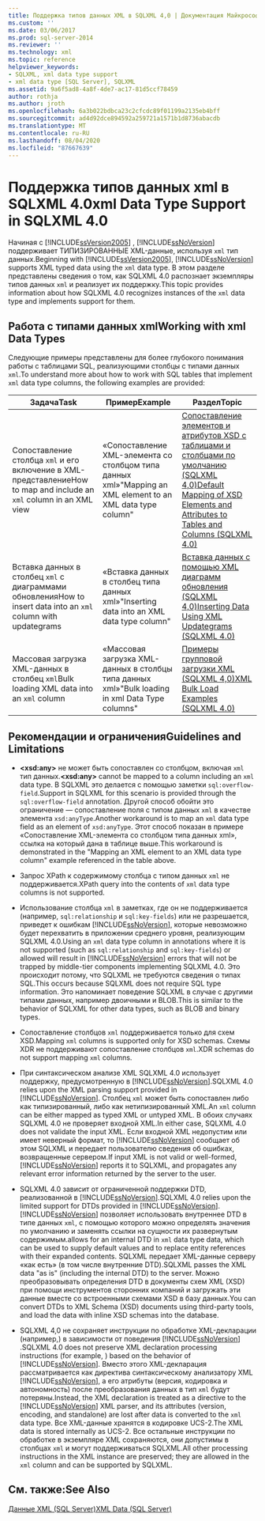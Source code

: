```yaml
---
title: Поддержка типов данных XML в SQLXML 4,0 | Документация Майкрософт
ms.custom: ''
ms.date: 03/06/2017
ms.prod: sql-server-2014
ms.reviewer: ''
ms.technology: xml
ms.topic: reference
helpviewer_keywords:
- SQLXML, xml data type support
- xml data type [SQL Server], SQLXML
ms.assetid: 9a6f5ad8-4a8f-4de7-ac17-81d5ccf78459
author: rothja
ms.author: jroth
ms.openlocfilehash: 6a3b022bdbca23c2cfcdc89f01199a2135eb4bff
ms.sourcegitcommit: ad4d92dce894592a259721a1571b1d8736abacdb
ms.translationtype: MT
ms.contentlocale: ru-RU
ms.lasthandoff: 08/04/2020
ms.locfileid: "87667639"
---
```

# <a name="xml-data-type-support-in-sqlxml-40"></a><span data-ttu-id="d2a74-102">Поддержка типов данных xml в SQLXML 4.0</span><span class="sxs-lookup"><span data-stu-id="d2a74-102">xml Data Type Support in SQLXML 4.0</span></span>
  <span data-ttu-id="d2a74-103">Начиная с [!INCLUDE[ssVersion2005](../../includes/ssversion2005-md.md)] , [!INCLUDE[ssNoVersion](../../includes/ssnoversion-md.md)] поддерживает ТИПИЗИРОВАННЫЕ XML-данные, используя `xml` тип данных.</span><span class="sxs-lookup"><span data-stu-id="d2a74-103">Beginning with [!INCLUDE[ssVersion2005](../../includes/ssversion2005-md.md)], [!INCLUDE[ssNoVersion](../../includes/ssnoversion-md.md)] supports XML typed data using the `xml` data type.</span></span> <span data-ttu-id="d2a74-104">В этом разделе представлены сведения о том, как SQLXML 4.0 распознает экземпляры типов данных `xml` и реализует их поддержку.</span><span class="sxs-lookup"><span data-stu-id="d2a74-104">This topic provides information about how SQLXML 4.0 recognizes instances of the `xml` data type and implements support for them.</span></span>  
  
## <a name="working-with-xml-data-types"></a><span data-ttu-id="d2a74-105">Работа с типами данных xml</span><span class="sxs-lookup"><span data-stu-id="d2a74-105">Working with xml Data Types</span></span>  
 <span data-ttu-id="d2a74-106">Следующие примеры представлены для более глубокого понимания работы с таблицами SQL, реализующими столбцы с типами данных `xml`.</span><span class="sxs-lookup"><span data-stu-id="d2a74-106">To understand more about how to work with SQL tables that implement `xml` data type columns, the following examples are provided:</span></span>  
  
|<span data-ttu-id="d2a74-107">Задача</span><span class="sxs-lookup"><span data-stu-id="d2a74-107">Task</span></span>|<span data-ttu-id="d2a74-108">Пример</span><span class="sxs-lookup"><span data-stu-id="d2a74-108">Example</span></span>|<span data-ttu-id="d2a74-109">Раздел</span><span class="sxs-lookup"><span data-stu-id="d2a74-109">Topic</span></span>|  
|----------|-------------|-----------|  
|<span data-ttu-id="d2a74-110">Сопоставление столбца `xml` и его включение в XML-представление</span><span class="sxs-lookup"><span data-stu-id="d2a74-110">How to map and include an `xml` column in an XML view</span></span>|<span data-ttu-id="d2a74-111">«Сопоставление XML-элемента со столбцом типа данных xml»</span><span class="sxs-lookup"><span data-stu-id="d2a74-111">"Mapping an XML element to an XML data type column"</span></span>|[<span data-ttu-id="d2a74-112">Сопоставление элементов и атрибутов XSD с таблицами и столбцами по умолчанию &#40;SQLXML 4,0&#41;</span><span class="sxs-lookup"><span data-stu-id="d2a74-112">Default Mapping of XSD Elements and Attributes to Tables and Columns &#40;SQLXML 4.0&#41;</span></span>](../sqlxml-annotated-xsd-schemas-using/default-mapping-of-xsd-elements-and-attributes-to-tables-and-columns-sqlxml-4-0.md)|  
|<span data-ttu-id="d2a74-113">Вставка данных в столбец `xml` с диаграммами обновления</span><span class="sxs-lookup"><span data-stu-id="d2a74-113">How to insert data into an `xml` column with updategrams</span></span>|<span data-ttu-id="d2a74-114">«Вставка данных в столбец типа данных xml»</span><span class="sxs-lookup"><span data-stu-id="d2a74-114">"Inserting data into an XML data type column"</span></span>|[<span data-ttu-id="d2a74-115">Вставка данных с помощью XML диаграмм обновления &#40;SQLXML 4,0&#41;</span><span class="sxs-lookup"><span data-stu-id="d2a74-115">Inserting Data Using XML Updategrams &#40;SQLXML 4.0&#41;</span></span>](../sqlxml-annotated-xsd-schemas-xpath-queries/updategrams/inserting-data-using-xml-updategrams-sqlxml-4-0.md)|  
|<span data-ttu-id="d2a74-116">Массовая загрузка XML-данных в столбец `xml`</span><span class="sxs-lookup"><span data-stu-id="d2a74-116">Bulk loading XML data into an `xml` column</span></span>|<span data-ttu-id="d2a74-117">«Массовая загрузка XML-данных в столбцы типа данных xml»</span><span class="sxs-lookup"><span data-stu-id="d2a74-117">"Bulk loading in xml Data Type columns"</span></span>|[<span data-ttu-id="d2a74-118">Примеры групповой загрузки XML &#40;SQLXML 4,0&#41;</span><span class="sxs-lookup"><span data-stu-id="d2a74-118">XML Bulk Load Examples &#40;SQLXML 4.0&#41;</span></span>](../sqlxml-annotated-xsd-schemas-xpath-queries/bulk-load-xml/xml-bulk-load-examples-sqlxml-4-0.md)|  
  
## <a name="guidelines-and-limitations"></a><span data-ttu-id="d2a74-119">Рекомендации и ограничения</span><span class="sxs-lookup"><span data-stu-id="d2a74-119">Guidelines and Limitations</span></span>  
  
-   <span data-ttu-id="d2a74-120">**\<xsd:any>** не может быть сопоставлен со столбцом, включая `xml` тип данных.</span><span class="sxs-lookup"><span data-stu-id="d2a74-120">**\<xsd:any>** cannot be mapped to a column including an `xml` data type.</span></span> <span data-ttu-id="d2a74-121">В SQLXML это делается с помощью заметки `sql:overflow-field`.</span><span class="sxs-lookup"><span data-stu-id="d2a74-121">Support in SQLXML for this scenario is provided through the `sql:overflow-field` annotation.</span></span> <span data-ttu-id="d2a74-122">Другой способ обойти это ограничение — сопоставление поля с типом данных `xml` в качестве элемента `xsd:anyType`.</span><span class="sxs-lookup"><span data-stu-id="d2a74-122">Another workaround is to map an `xml` data type field as an element of `xsd:anyType`.</span></span> <span data-ttu-id="d2a74-123">Этот способ показан в примере «Сопоставление XML-элемента со столбцом типа данных xml», ссылка на который дана в таблице выше.</span><span class="sxs-lookup"><span data-stu-id="d2a74-123">This workaround is demonstrated in the "Mapping an XML element to an XML data type column" example referenced in the table above.</span></span>  
  
-   <span data-ttu-id="d2a74-124">Запрос XPath к содержимому столбца с типом данных `xml` не поддерживается.</span><span class="sxs-lookup"><span data-stu-id="d2a74-124">XPath query into the contents of `xml` data type columns is not supported.</span></span>  
  
-   <span data-ttu-id="d2a74-125">Использование столбца `xml` в заметках, где он не поддерживается (например, `sql:relationship` и `sql:key-fields`) или не разрешается, приведет к ошибкам [!INCLUDE[ssNoVersion](../../includes/ssnoversion-md.md)], которые невозможно будет перехватить в приложении среднего уровня, реализующим SQLXML 4.0.</span><span class="sxs-lookup"><span data-stu-id="d2a74-125">Using an `xml` data type column in annotations where it is not supported (such as `sql:relationship` and `sql:key-fields`) or allowed will result in [!INCLUDE[ssNoVersion](../../includes/ssnoversion-md.md)] errors that will not be trapped by middle-tier components implementing SQLXML 4.0.</span></span> <span data-ttu-id="d2a74-126">Это происходит потому, что SQLXML не требуются сведения о типах SQL.</span><span class="sxs-lookup"><span data-stu-id="d2a74-126">This occurs because SQLXML does not require SQL type information.</span></span> <span data-ttu-id="d2a74-127">Это напоминает поведение SQLXML в случае с другими типами данных, например двоичными и BLOB.</span><span class="sxs-lookup"><span data-stu-id="d2a74-127">This is similar to the behavior of SQLXML for other data types, such as BLOB and binary types.</span></span>  
  
-   <span data-ttu-id="d2a74-128">Сопоставление столбцов `xml` поддерживается только для схем XSD.</span><span class="sxs-lookup"><span data-stu-id="d2a74-128">Mapping `xml` columns is supported only for XSD schemas.</span></span> <span data-ttu-id="d2a74-129">Схемы XDR не поддерживают сопоставление столбцов `xml`.</span><span class="sxs-lookup"><span data-stu-id="d2a74-129">XDR schemas do not support mapping `xml` columns.</span></span>  
  
-   <span data-ttu-id="d2a74-130">При синтаксическом анализе XML SQLXML 4.0 использует поддержку, предусмотренную в [!INCLUDE[ssNoVersion](../../includes/ssnoversion-md.md)].</span><span class="sxs-lookup"><span data-stu-id="d2a74-130">SQLXML 4.0 relies upon the XML parsing support provided in [!INCLUDE[ssNoVersion](../../includes/ssnoversion-md.md)].</span></span> <span data-ttu-id="d2a74-131">Столбец `xml` может быть сопоставлен либо как типизированный, либо как нетипизированный XML.</span><span class="sxs-lookup"><span data-stu-id="d2a74-131">An `xml` column can be either mapped as typed XML or untyped XML.</span></span> <span data-ttu-id="d2a74-132">В обоих случаях SQLXML 4.0 не проверяет входной XML.</span><span class="sxs-lookup"><span data-stu-id="d2a74-132">In either case, SQLXML 4.0 does not validate the input XML.</span></span>  <span data-ttu-id="d2a74-133">Если входной XML недопустим или имеет неверный формат, то [!INCLUDE[ssNoVersion](../../includes/ssnoversion-md.md)] сообщает об этом SQLXML и передает пользователю сведения об ошибках, возвращенные сервером.</span><span class="sxs-lookup"><span data-stu-id="d2a74-133">If input XML is not valid or well-formed, [!INCLUDE[ssNoVersion](../../includes/ssnoversion-md.md)] reports it to SQLXML, and propagates any relevant error information returned by the server to the user.</span></span>  
  
-   <span data-ttu-id="d2a74-134">SQLXML 4.0 зависит от ограниченной поддержки DTD, реализованной в [!INCLUDE[ssNoVersion](../../includes/ssnoversion-md.md)].</span><span class="sxs-lookup"><span data-stu-id="d2a74-134">SQLXML 4.0 relies upon the limited support for DTDs provided in [!INCLUDE[ssNoVersion](../../includes/ssnoversion-md.md)].</span></span> [!INCLUDE[ssNoVersion](../../includes/ssnoversion-md.md)] <span data-ttu-id="d2a74-135">позволяет использовать внутреннее DTD в типе данных `xml`, с помощью которого можно определять значения по умолчанию и заменять ссылки на сущности их развернутым содержимым.</span><span class="sxs-lookup"><span data-stu-id="d2a74-135">allows for an internal DTD in `xml` data type data, which can be used to supply default values and to replace entity references with their expanded contents.</span></span> <span data-ttu-id="d2a74-136">SQLXML передает XML-данные серверу «как есть» (в том числе внутренние DTD).</span><span class="sxs-lookup"><span data-stu-id="d2a74-136">SQLXML passes the XML data "as is" (including the internal DTD) to the server.</span></span> <span data-ttu-id="d2a74-137">Можно преобразовывать определения DTD в документы схем XML (XSD) при помощи инструментов сторонних компаний и загружать эти данные вместе со встроенными схемами XSD в базу данных.</span><span class="sxs-lookup"><span data-stu-id="d2a74-137">You can convert DTDs to XML Schema (XSD) documents using third-party tools, and load the data with inline XSD schemas into the database.</span></span>  
  
-   <span data-ttu-id="d2a74-138">SQLXML 4,0 не сохраняет инструкции по обработке XML-декларации (например,) в зависимости от поведения [!INCLUDE[ssNoVersion](../../includes/ssnoversion-md.md)] .</span><span class="sxs-lookup"><span data-stu-id="d2a74-138">SQLXML 4.0 does not preserve XML declaration processing instructions (for example, ) based on the behavior of [!INCLUDE[ssNoVersion](../../includes/ssnoversion-md.md)].</span></span> <span data-ttu-id="d2a74-139">Вместо этого XML-декларация рассматривается как директива синтаксическому анализатору XML [!INCLUDE[ssNoVersion](../../includes/ssnoversion-md.md)], а его атрибуты (версия, кодировка и автономность) после преобразования данных в тип `xml` будут потеряны.</span><span class="sxs-lookup"><span data-stu-id="d2a74-139">Instead, the XML declaration is treated as a directive to the [!INCLUDE[ssNoVersion](../../includes/ssnoversion-md.md)] XML parser, and its attributes (version, encoding, and standalone) are lost after data is converted to the `xml` data type.</span></span> <span data-ttu-id="d2a74-140">Все XML-данные хранятся в кодировке UCS-2.</span><span class="sxs-lookup"><span data-stu-id="d2a74-140">The XML data is stored internally as UCS-2.</span></span> <span data-ttu-id="d2a74-141">Все остальные инструкции по обработке в экземпляре XML сохраняются, они допустимы в столбцах `xml` и могут поддерживаться SQLXML.</span><span class="sxs-lookup"><span data-stu-id="d2a74-141">All other processing instructions in the XML instance are preserved; they are allowed in the `xml` column and can be supported by SQLXML.</span></span>  
  
## <a name="see-also"></a><span data-ttu-id="d2a74-142">См. также:</span><span class="sxs-lookup"><span data-stu-id="d2a74-142">See Also</span></span>  
 [<span data-ttu-id="d2a74-143">Данные XML (SQL Server)</span><span class="sxs-lookup"><span data-stu-id="d2a74-143">XML Data &#40;SQL Server&#41;</span></span>](../xml/xml-data-sql-server.md)  
  
  
